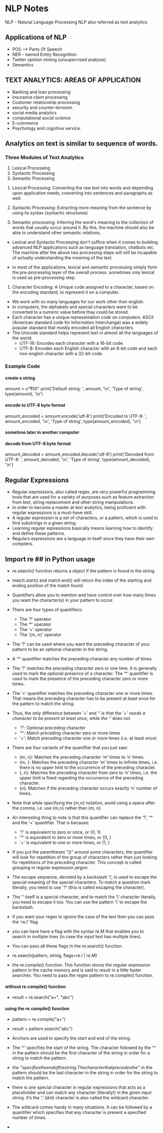 # NLP Notes
NLP - Natural Language Processing
NLP also referred as text analytics

## Applications of NLP
- POS --> Parts Of Speech
- NER - named Entity Recognition
- Twitter opinion mining (unsupervised analysis)
- Semantics

## TEXT ANALYTICS: AREAS OF APPLICATION
- Banking and loan processing
- Insurance claim processing
- Customer relationship processing
- security and counter-terroism
- social media analytics
- computational social science
- E-commerce
- Psychology and cognitive service.

## Analytics on text is similar to sequence of words.

### Three Modules of Text Analytics
1) Lexical Processing
2) Syntactic Processing
3) Semantic Processing

1. Lexical Processing: 
Converting the raw text into words and depending upon application needs, converting into sentences and paragraphs as well.

2. Syntactic Processing: 
Extracting more meaning from the sentence by using its syntax (syntactic structures)

3. Semantic processing: 
Inferring the word's meaning to the collection of words that usually occur around it. By this, the machine should also be able to understand other semantic relations.

- Lexical and Syntactic Processing don't suffice when it comes to building advanced NLP applications such as language translation, chatbots etc. The machine after the above two processing steps will still be incapable of actually understanding the meaning of the text.

- In most of the applications, lexical and semantic processing simply form the pre-processing layer of the overall process. sometimes only lexical is used as pre-processing step.

1. Character Encoding:
A Unique code assigned to a character, based on the encoding standard, to represent it on a computer.

- We work with so many languages for our work other than english.
- In computers, the alphabets and special characters were to be converted to a numeric value before thay could be stored.
- Each character has a unique representation code on computers.
ASCII (American standard code for Information Interchange) was a widely popular standard that mostly encoded all English characters.
- The Unicode standard helps represent text in almost all the languages of the world.
    - UTF-16: Encodes each character with a 16-bit code.
    - UTF-8: Encodes each English character with an 8-bit code and each non-english character with a 32-bit code.

### Example Code
#### create a string
amount = u"₹50"
print('Default string: ', amount, '\n', 'Type of string', type(amount), '\n')

#### encode to UTF-8 byte format
amount_encoded = amount.encode('utf-8')
print('Encoded to UTF-8: ', amount_encoded, '\n', 'Type of string', type(amount_encoded), '\n')


#### sometime later in another computer
#### decode from UTF-8 byte format
amount_decoded = amount_encoded.decode('utf-8')
print('Decoded from UTF-8: ', amount_decoded, '\n', 'Type of string', type(amount_decoded), '\n')

## Regular Expressions
- Regular expressions, also called regex, are very powerful programming tools that are used for a variety of purposes such as feature extraction from text, string replacement and other string manipulations. 
- In order to become a master at text analytics, being proficient with regular expressions is a must-have skill.
- A regular expression is a set of characters, or a pattern, which is used to find substrings in a given string. 
- Learning regular expressions basically means learning how to identify and define these patterns.
- Regulars expressions are a language in itself since they have their own compilers. 

## Import re ## in Python usage
 - re.search() function returns a object if the pattern is found in the string.
 - match.start() and match.end() will return the index of the starting and ending position of the match found.
 - Quantifiers allow you to mention and have control over how many times you want the character(s) in your pattern to occur.
 - There are four types of quantifiers:
    - The ‘?’ operator
    - The ‘*’ operator
    - The ‘+’ operator
    - The ‘{m, n}’ operator
- The ‘?’  can be used where you want the preceding character of your pattern to be an optional character in the string. 
- A ‘*’ quantifier matches the preceding character any number of times.
- The ‘?’ matches the preceding character zero or one time. It is generally used to mark the optional presence of a character.
The ‘*’ quantifier is used to mark the presence of the preceding character zero or more times.
- The ‘+’ quantifier matches the preceding character one or more times. That means the preceding character has to be present at least once for the pattern to match the string.
- Thus, the only difference between '+' and '*' is that the '+' needs a character to be present at least once, while the '*' does not.
    - '?': Optional preceding character
    - '*': Match preceding character zero or more times
    - '+': Match preceding character one or more times (i.e. at least once)

- There are four variants of the quantifier that you just saw:
    - {m, n}: Matches the preceding character ‘m’ times to ‘n’ times.
    - {m, }: Matches the preceding character ‘m’ times to infinite times, i.e. there is no upper limit to the occurrence of the preceding character.
    - {, n}: Matches the preceding character from zero to ‘n’ times, i.e. the upper limit is fixed regarding the occurrence of the preceding character.
    - {n}: Matches if the preceding character occurs exactly ‘n’ number of times.
 
- Note that while specifying the {m,n} notation, avoid using a space after the comma, i.e. use {m,n} rather than {m, n}.

- An interesting thing to note is that this quantifier can replace the ‘?’, ‘*’ and the ‘+’ quantifier. That is because:

    - '?' is equivalent to zero or once, or {0, 1}
    - '*' is equivalent to zero or more times, or {0, }
    - '+' is equivalent to one or more times, or {1, }

- If you put the parentheses "()" around some characters, the quantifier will look for repetition of the group of characters rather than just looking for repetitions of the preceding character. This concept is called grouping in regular expression jargon.
- The escape sequence, denoted by a backslash ‘\’, is used to escape the special meaning of the special characters. To match a question mark literally, you need to use '\?' (this is called escaping the character).
- The '\' itself is a special character, and to match the ‘\’ character literally, you need to escape it too. You can use the pattern ‘\\’ to escape the backslash.
- if you want your regex to ignore the case of the text then you can pass the 're.I' flag. 
- you can have have a flag with the syntax re.M that enables you to search in multiple lines (in case the input text has multiple lines).
- You can pass all these flags in the re.search() function.
- re.search(pattern, string, flags=re.I | re.M)
- the re.compile() function. This function stores the regular expression pattern in the cache memory and is said to result in a little faster searches. You need to pass the regex pattern to re.compile() function.

#### without re.compile() function
- result = re.search("a+", "abc")

#### using the re.compile() function
- pattern = re.compile("a+")
- result = pattern.search("abc")


- Anchors are used to specify the start and end of the string.
- The ‘^’ specifies the start of the string. The character followed by the ‘^’ in the pattern should be the first character of the string in order for a string to match the pattern.
- the ‘$’ specifies the end of the string. The character that precedes the ‘$’ in the pattern should be the last character in the string in order for the string to match the pattern.
- there is one special character in regular expressions that acts as a placeholder and can match any character (literally!) in the given input string. It’s the ‘.’ (dot) character is also called the wildcard character. 
- The wildcard comes handy in many situations. It can be followed by a quantifier which specifies that any character is present a specified number of times.
- 